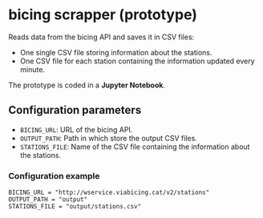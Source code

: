 # bicing scrapper (prototype)

Reads data from the bicing API and saves it in CSV files:

- One single CSV file storing information about the stations.
- One CSV file for each station containing the information updated every minute.

The prototype is coded in a **Jupyter Notebook**.

## Configuration parameters
 * `BICING_URL`: URL of the bicing API.
 * `OUTPUT_PATH`: Path in which store the output CSV files.
 * `STATIONS_FILE`: Name of the CSV file containing the information about the stations.
 
### Configuration example
```
BICING_URL = "http://wservice.viabicing.cat/v2/stations"
OUTPUT_PATH = "output"
STATIONS_FILE = "output/stations.csv"
```
